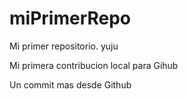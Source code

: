 # miPrimerRepo

Mi primer repositorio. yuju

Mi primera contribucion local para Gihub

Un commit mas desde Github
